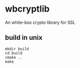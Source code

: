 # wbcryptlib
An white-box crypto library for SSL

## build in unix
    mkdir build
    cd build
    cmake ..
    make


